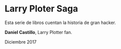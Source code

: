 # Larry Ploter Saga
 
Esta serie de libros cuentan la historia de gran hacker.

**Daniel Castillo**, Larry Plotter fan.

Diciembre 2017
